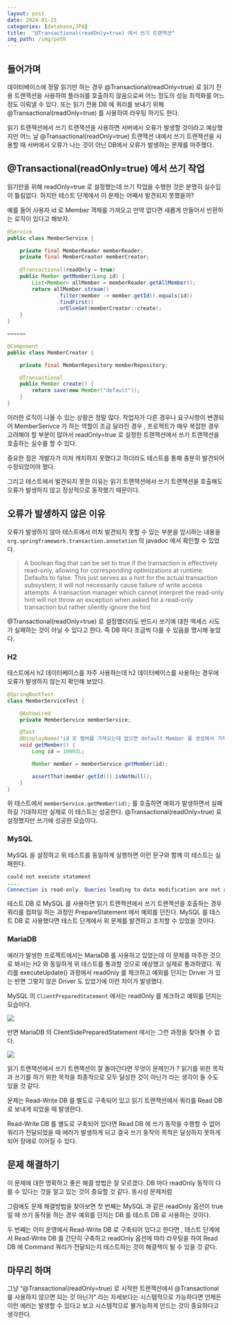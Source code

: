 ```yaml
---
layout: post
date: 2024-01-21
categories: [database,JPA]
title:  "@Transactional(readOnly=true) 에서 쓰기 트랜잭션"
img_path: /img/path
---
```


## 들어가며
데이터베이스에 정말 읽기만 하는 경우 @Transactional(readOnly=true) 로 읽기 전용 트랜잭션을 사용하여 플러쉬를 호출하지 않음으로써 어느 정도의 성능 최적화를 어느정도 이뤄낼 수 있다. 
또는 읽기 전용 DB 에 쿼리를 보내기 위해 @Transactional(readOnly=true) 를 사용하여 라우팅 하기도 한다.

읽기 트랜잭션에서 쓰기 트랜잭션을 사용하면 서버에서 오류가 발생할 것이라고 예상했지만 어느 날 @Transactional(readOnly=true) 트랜잭션 내에서 쓰기 트랜잭션을 사용할 때 서버에서 오류가 나는 것이 아닌 DB에서 오류가 발생하는 문제를 마주했다.

## @Transactional(readOnly=true) 에서 쓰기 작업

읽기만을 위해 readOnly=true 로 설정했는데 쓰기 작업을 수행한 것은 분명히 실수임이 틀림없다. 하지만 테스트 단계에서 이 문제는 어째서 발견되지 못했을까?

예를 들어 사용자 id 로 Member 객체를 가져오고 만약 없다면 새롭게 만들어서 반환하는 로직이 있다고 해보자.

```java
@Service
public class MemberService {

    private final MemberReader memberReader;
    private final MemberCreator memberCreator;
    
    @Transactional(readOnly = true)
    public Member getMember(Long id) {
        List<Member> allMember = memberReader.getAllMember();
        return allMember.stream()
                .filter(member -> member.getId().equals(id))
                .findFirst()
                .orElseGet(memberCreator::create);
    }
}

======

@Component
public class MemberCreator {

    private final MemberRepository memberRepository;

    @Transactional
    public Member create() {
        return save(new Member("default"));
    }
}
```

이러한 로직이 나올 수 있는 상황은 정말 많다. 작업자가 다른 경우나 요구사항이 변경되어 MemberSerivce 가 하는 역할이 조금 달라진 경우  , 프로젝트가 매우 복잡한 경우 고려해야 할 부분이 많아서 readOnly=true  로 설정한 트랜잭션에서 쓰기 트랜잭션을 호출하는 실수를 할 수 있다. 

중요한 점은 개발자가 미처 캐치하지 못했다고 하더라도 테스트를 통해 충분히 발견되어 수정되었어야 했다.

그리고 테스트에서 발견되지 못한 이유는 읽기 트랜잭션에서 쓰기 트랜잭션을 호출해도 오류가 발생하지 않고 정상적으로 동작했기 때문이다.

## 오류가 발생하지 않은 이유

오류가 발생하지 않아 테스트에서 미처 발견되지 못할 수 있는 부분을 암시하는 내용을  `org.springframework.transaction.annotation` 의 javadoc 에서 확인할 수 있었다.

> A boolean flag that can be set to true if the transaction is effectively read-only, allowing for corresponding optimizations at runtime.
Defaults to false.
This just serves as a hint for the actual transaction subsystem; it will not necessarily cause failure of write access attempts. A transaction manager which cannot interpret the read-only hint will not throw an exception when asked for a read-only transaction but rather silently ignore the hint
> 

@Transactional(readOnly=true) 로 설정했더라도 반드시 쓰기에 대한 엑세스 시도가 실패하는 것이 아닐 수 있다고 한다. 즉 DB 마다 조금씩 다를 수 있음을 명시해 놓았다.

### H2

테스트에서  h2 데이터베이스를 자주 사용하는데 h2 데이터베이스를 사용하는 경우에 오류가 발생하지 않는지 확인해 보았다.

```java
@SpringBootTest
class MemberServiceTest {

    @Autowired
    private MemberService memberService;

    @Test
    @DisplayName("id 로 멤버를 가져오는데 없으면 default Member 를 생성해서 가져온다.")
    void getMember() {
        Long id = 10003L;

        Member member = memberService.getMember(id);

        assertThat(member.getId()).isNotNull();
    }
}
```

위 테스트에서 `memberService.getMember(id);` 를 호출하면 예외가 발생하면서 실패하길 기대하지만 실제로 이 테스트는 성공한다. @Transactional(readOnly=true) 로 설정했지만 쓰기에 성공한 모습이다.

### MySQL

MySQL 을 설정하고 위 테스트를 동일하게 실행하면 이런 문구와 함께 이 테스트는 실패한다. 

```java
could not execute statement
....
Connection is read-only. Queries leading to data modification are not allowed
```

테스트 DB 로 MySQL  를 사용하면 읽기 트랜잭션에서 쓰기 트랜잭션을 호출하는 경우 쿼리를 컴파일 하는 과정인 PrepareStatement 에서 예외를 던진다. MySQL 를 테스트 DB 로 사용했다면 테스트 단계에서 위 문제를 발견하고 조치할 수 있었을 것이다.

### MariaDB

에러가 발생한 프로젝트에서는  MariaDB 를 사용하고 있었는데 이 문제를 마주한 것으로 봐서는 H2 와 동일하게 위 테스트를 통과할 것으로 예상했고 실제로 통과하였다. 쿼리를 executeUpdate() 과정에서 readOnly 를 체크하고 예외를 던지는 Driver 가 있는 반면 그렇지 않은 Driver 도 있었기에 이런 차이가 발생했다.

MySQL 의 `ClientPreparedStatement` 에서는 readOnly 를 체크하고 예외를 던지는 모습이다.

![](/tx/first.png)

반면 MariaDB 의 ClientSidePreparedStatement 에서는 그런 과정을 찾아볼 수 없다.

![](/tx/second.png)

읽기 트랜잭션에서 쓰기 트랜잭션이 잘 돌아간다면 무엇이 문제인가 ? 읽기를 위한 목적과 쓰기를 하기 위한 목적을 최종적으로 모두 달성한 것이 아닌가 라는 생각이 들 수도 있을 것 같다.

문제는 Read-Write DB 를 별도로 구축되어 있고 읽기 트랜잭션에서 쿼리를 Read DB 로 보내게 되었을 때 발생한다.

Read-Write DB 를 별도로 구축되어 있다면 Read DB 에 쓰기 동작을 수행할 수 없어 쿼리가 전달되었을 때 에러가 발생하게 되고 결국 쓰기 동작의 목적은 달성하지 못하게 되어 장애로 이어질 수 있다.

## 문제 해결하기

이 문제에 대한 명확하고 좋은 해결 방법은 잘 모르겠다. DB 마다 readOnly 동작이 다를 수 있다는 것을 알고 있는 것이 중요할 것 같다. 동시성 문제처럼

그럼에도 문제 해결방법을 찾아보면 첫 번째는 MySQL 과 같은 readOnly 옵션이 true 일 때 쓰기 동작을 하는 경우 예외를 던지는 DB 를 테스트 DB 로 사용하는 것이다. 

두 번째는 이미 운영에서 Read-Write DB 로 구축되어 있다고 한다면 , 테스트 단계에서 Read-Write DB 를 간단히 구축하고 readOnly 옵션에 따라 라우팅을 하여 Read DB 에 Command 쿼리가 전달되는지 테스트하는 것이 해결책이 될 수 있을 것 같다.

## 마무리 하며

그냥 “@Transactional(readOnly=true) 로 시작한 트랜잭션에서 @Transactional 를 사용하지 않으면 되는 것 아닌가” 라는 자세보다는 시스템적으로 가능하다면 언제든 이런 에러는 발생할 수 있다고 보고 시스템적으로 불가능하게 만드는 것이 중요하다고 생각한다.